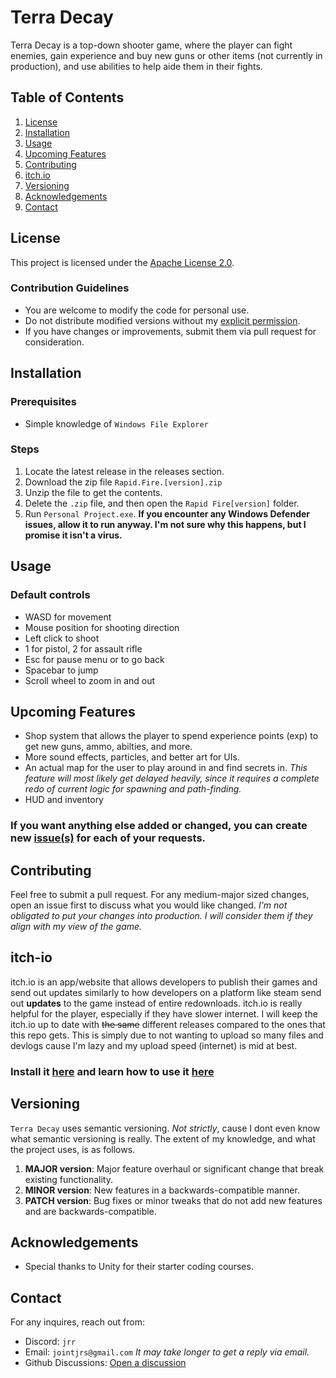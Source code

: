 # Terra Decay

Terra Decay is a top-down shooter game, where the player can fight enemies, gain experience and buy new guns or other items (not currently in production), and use abilities to help aide them in their fights. 

## Table of Contents
1. [License](#license)
2. [Installation](#installation)
3. [Usage](#usage)
4. [Upcoming Features](#upcoming-features)
5. [Contributing](#contributing)
6. [itch.io](#itch-io)
7. [Versioning](#versioning)
8. [Acknowledgements](#acknowledgements)
9. [Contact](#contact)

## License
This project is licensed under the [Apache License 2.0](https://opensource.org/licenses/Apache-2.0).
### Contribution Guidelines
- You are welcome to modify the code for personal use.
- Do not distribute modified versions without my [explicit permission](#contact).
- If you have changes or improvements, submit them via pull request for consideration.

## Installation
### Prerequisites
- Simple knowledge of `Windows File Explorer`
### Steps
1. Locate the latest release in the releases section.
2. Download the zip file `Rapid.Fire.[version].zip`
3. Unzip the file to get the contents.
4. Delete the `.zip` file, and then open the `Rapid Fire[version]` folder.
5. Run `Personal Project.exe`.
**If you encounter any Windows Defender issues, allow it to run anyway. I'm not sure why this happens, but I promise it isn't a virus.**

## Usage
### Default controls
- WASD for movement
- Mouse position for shooting direction
- Left click to shoot
- 1 for pistol, 2 for assault rifle
- Esc for pause menu or to go back
- Spacebar to jump
- Scroll wheel to zoom in and out

## Upcoming Features
- Shop system that allows the player to spend experience points (exp) to get new guns, ammo, abilties, and more.
- More sound effects, particles, and better art for UIs.
- An actual map for the user to play around in and find secrets in. _This feature will most likely get delayed heavily, since it requires a complete redo of current logic for spawning and path-finding._
- HUD and inventory<br>
### If you want anything else added or changed, you can create new [issue(s)](https://github.com/ChristianGrinch/Rapid-Fire/issues) for each of your requests.

## Contributing
Feel free to submit a pull request. For any medium-major sized changes, open an issue first to discuss what you would like changed.  _I'm not obligated to put your changes into production. I will consider them if they align with my view of the game._

## itch-io
itch.io is an app/website that allows developers to publish their games and send out updates similarly to how developers on a platform like steam send out **updates** to the game instead of entire redownloads. itch.io is really helpful for the player, especially if they have slower internet. I will keep the itch.io up to date with ~~the same~~ different releases compared to the ones that this repo gets. This is simply due to not wanting to upload so many files and devlogs cause I'm lazy and my upload speed (internet) is mid at best. <br>
### Install it [here](https://itch.io/app) and learn how to use it [here](https://itch.io/docs/itch/using/downloading.html)

## Versioning
`Terra Decay` uses semantic versioning. _Not strictly_, cause I dont even know what semantic versioning is really. The extent of my knowledge, and what the project uses, is as follows.
1. **MAJOR version**: Major feature overhaul or significant change that break existing functionality.
2. **MINOR version**: New features in a backwards-compatible manner.
3. **PATCH version**: Bug fixes or minor tweaks that do not add new features and are backwards-compatible. 

## Acknowledgements
- Special thanks to Unity for their starter coding courses.

## Contact
For any inquires, reach out from: 
- Discord: `jrr`
- Email: `jointjrs@gmail.com` _It may take longer to get a reply via email._
- Github Discussions: [Open a discussion](https://github.com/ChristianGrinch/Rapid-Fire/discussions)

